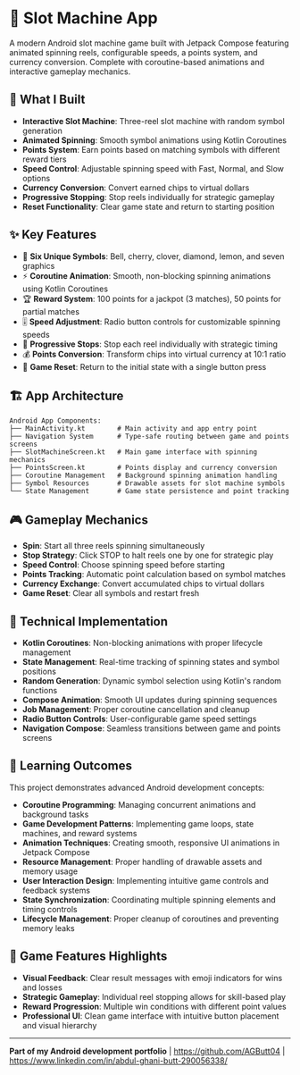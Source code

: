 # 🎰 Slot Machine App

A modern Android slot machine game built with Jetpack Compose featuring animated spinning reels, configurable speeds, a points system, and currency conversion. Complete with coroutine-based animations and interactive gameplay mechanics.

## 🎯 What I Built
- **Interactive Slot Machine**: Three-reel slot machine with random symbol generation
- **Animated Spinning**: Smooth symbol animations using Kotlin Coroutines
- **Points System**: Earn points based on matching symbols with different reward tiers
- **Speed Control**: Adjustable spinning speed with Fast, Normal, and Slow options
- **Currency Conversion**: Convert earned chips to virtual dollars
- **Progressive Stopping**: Stop reels individually for strategic gameplay
- **Reset Functionality**: Clear game state and return to starting position

## ✨ Key Features
- 🎲 **Six Unique Symbols**: Bell, cherry, clover, diamond, lemon, and seven graphics
- ⚡ **Coroutine Animation**: Smooth, non-blocking spinning animations using Kotlin Coroutines
- 🏆 **Reward System**: 100 points for a jackpot (3 matches), 50 points for partial matches
- 🎚️ **Speed Adjustment**: Radio button controls for customizable spinning speeds
- 🛑 **Progressive Stops**: Stop each reel individually with strategic timing
- 💰 **Points Conversion**: Transform chips into virtual currency at 10:1 ratio
- 🔄 **Game Reset**: Return to the initial state with a single button press

## 🏗️ App Architecture
```
Android App Components:
├── MainActivity.kt        # Main activity and app entry point
├── Navigation System      # Type-safe routing between game and points screens
├── SlotMachineScreen.kt   # Main game interface with spinning mechanics
├── PointsScreen.kt        # Points display and currency conversion
├── Coroutine Management   # Background spinning animation handling
├── Symbol Resources       # Drawable assets for slot machine symbols
└── State Management       # Game state persistence and point tracking
```

## 🎮 Gameplay Mechanics
- **Spin**: Start all three reels spinning simultaneously
- **Stop Strategy**: Click STOP to halt reels one by one for strategic play
- **Speed Control**: Choose spinning speed before starting
- **Points Tracking**: Automatic point calculation based on symbol matches
- **Currency Exchange**: Convert accumulated chips to virtual dollars
- **Game Reset**: Clear all symbols and restart fresh

## 🔧 Technical Implementation
- **Kotlin Coroutines**: Non-blocking animations with proper lifecycle management
- **State Management**: Real-time tracking of spinning states and symbol positions
- **Random Generation**: Dynamic symbol selection using Kotlin's random functions
- **Compose Animation**: Smooth UI updates during spinning sequences
- **Job Management**: Proper coroutine cancellation and cleanup
- **Radio Button Controls**: User-configurable game speed settings
- **Navigation Compose**: Seamless transitions between game and points screens

## 📖 Learning Outcomes
This project demonstrates advanced Android development concepts:
- **Coroutine Programming**: Managing concurrent animations and background tasks
- **Game Development Patterns**: Implementing game loops, state machines, and reward systems
- **Animation Techniques**: Creating smooth, responsive UI animations in Jetpack Compose
- **Resource Management**: Proper handling of drawable assets and memory usage
- **User Interaction Design**: Implementing intuitive game controls and feedback systems
- **State Synchronization**: Coordinating multiple spinning elements and timing controls
- **Lifecycle Management**: Proper cleanup of coroutines and preventing memory leaks

## 🎰 Game Features Highlights
- **Visual Feedback**: Clear result messages with emoji indicators for wins and losses
- **Strategic Gameplay**: Individual reel stopping allows for skill-based play
- **Reward Progression**: Multiple win conditions with different point values
- **Professional UI**: Clean game interface with intuitive button placement and visual hierarchy

---
**Part of my Android development portfolio** | https://github.com/AGButt04 | https://www.linkedin.com/in/abdul-ghani-butt-290056338/
